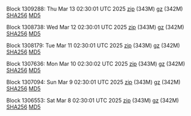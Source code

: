 Block 1309288: Thu Mar 13 02:30:01 UTC 2025 [zip](https://files.01coin.io/mainnet/2025-03-13/bootstrap.dat.zip) (343M) [gz](https://files.01coin.io/mainnet/2025-03-13/bootstrap.dat.tar.gz) (342M) [SHA256](https://files.01coin.io/mainnet/2025-03-13/sha256.txt) [MD5](https://files.01coin.io/mainnet/2025-03-13/md5.txt)

Block 1308738: Wed Mar 12 02:30:01 UTC 2025 [zip](https://files.01coin.io/mainnet/2025-03-12/bootstrap.dat.zip) (343M) [gz](https://files.01coin.io/mainnet/2025-03-12/bootstrap.dat.tar.gz) (342M) [SHA256](https://files.01coin.io/mainnet/2025-03-12/sha256.txt) [MD5](https://files.01coin.io/mainnet/2025-03-12/md5.txt)

Block 1308179: Tue Mar 11 02:30:01 UTC 2025 [zip](https://files.01coin.io/mainnet/2025-03-11/bootstrap.dat.zip) (343M) [gz](https://files.01coin.io/mainnet/2025-03-11/bootstrap.dat.tar.gz) (342M) [SHA256](https://files.01coin.io/mainnet/2025-03-11/sha256.txt) [MD5](https://files.01coin.io/mainnet/2025-03-11/md5.txt)

Block 1307636: Mon Mar 10 02:30:02 UTC 2025 [zip](https://files.01coin.io/mainnet/2025-03-10/bootstrap.dat.zip) (343M) [gz](https://files.01coin.io/mainnet/2025-03-10/bootstrap.dat.tar.gz) (342M) [SHA256](https://files.01coin.io/mainnet/2025-03-10/sha256.txt) [MD5](https://files.01coin.io/mainnet/2025-03-10/md5.txt)

Block 1307094: Sun Mar  9 02:30:01 UTC 2025 [zip](https://files.01coin.io/mainnet/2025-03-09/bootstrap.dat.zip) (343M) [gz](https://files.01coin.io/mainnet/2025-03-09/bootstrap.dat.tar.gz) (342M) [SHA256](https://files.01coin.io/mainnet/2025-03-09/sha256.txt) [MD5](https://files.01coin.io/mainnet/2025-03-09/md5.txt)

Block 1306553: Sat Mar  8 02:30:01 UTC 2025 [zip](https://files.01coin.io/mainnet/2025-03-08/bootstrap.dat.zip) (343M) [gz](https://files.01coin.io/mainnet/2025-03-08/bootstrap.dat.tar.gz) (342M) [SHA256](https://files.01coin.io/mainnet/2025-03-08/sha256.txt) [MD5](https://files.01coin.io/mainnet/2025-03-08/md5.txt)

